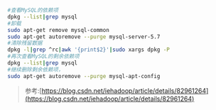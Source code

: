 ``` bash
#查看MySQL的依赖项
dpkg --list|grep mysql
#卸载
sudo apt-get remove mysql-common
sudo apt-get autoremove --purge mysql-server-5.7
#清除残留数据
dpkg -l|grep ^rc|awk '{print$2}'|sudo xargs dpkg -P
#再次查看MySQL的剩余依赖项
dpkg --list|grep mysql
#继续删除剩余依赖项，
sudo apt-get autoremove --purge mysql-apt-config
```
>参考:[https://blog.csdn.net/iehadoop/article/details/82961264](https://blog.csdn.net/iehadoop/article/details/82961264)
<!--stackedit_data:
eyJoaXN0b3J5IjpbMTQ3NTA2MjAyOV19
-->